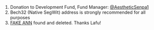 1. Donation to Development Fund, Fund Manager: [@AestheticSenpa1](https://twitter.com/AestheticSenpa1) 
2. Bech32 (Native SegWit) address is strongly recommended for all purposes 
3. [FAKE ANN](https://t.co/tHYTw8GNvs?amp=1) found and deleted. Thanks Lafu! 
